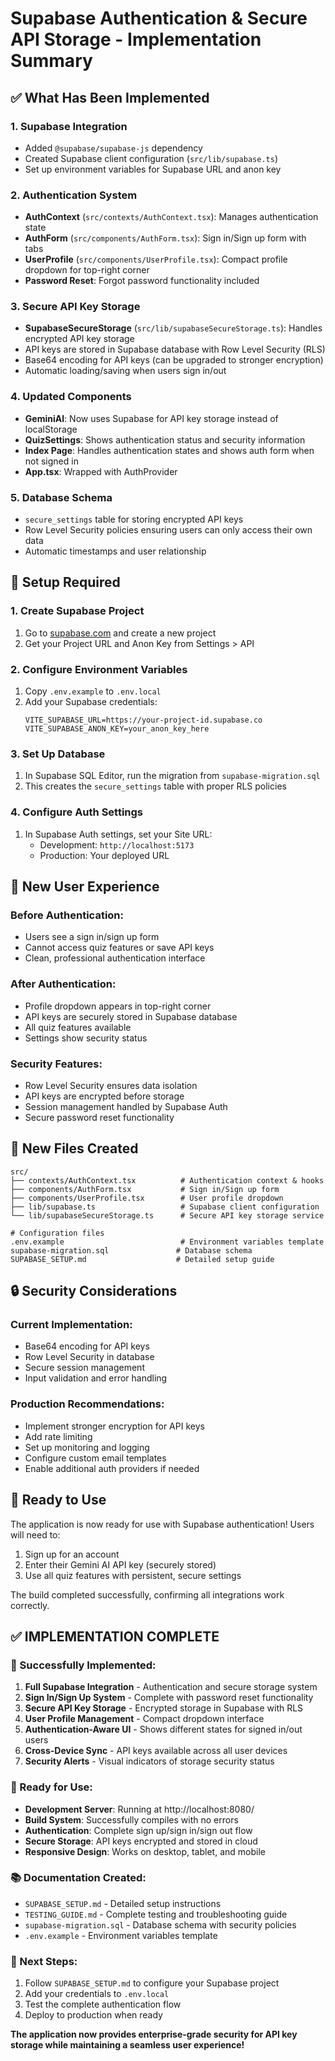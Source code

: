 # Supabase Authentication & Secure API Storage - Implementation Summary

## ✅ What Has Been Implemented

### 1. **Supabase Integration**
- Added `@supabase/supabase-js` dependency
- Created Supabase client configuration (`src/lib/supabase.ts`)
- Set up environment variables for Supabase URL and anon key

### 2. **Authentication System**
- **AuthContext** (`src/contexts/AuthContext.tsx`): Manages authentication state
- **AuthForm** (`src/components/AuthForm.tsx`): Sign in/Sign up form with tabs
- **UserProfile** (`src/components/UserProfile.tsx`): Compact profile dropdown for top-right corner
- **Password Reset**: Forgot password functionality included

### 3. **Secure API Key Storage**
- **SupabaseSecureStorage** (`src/lib/supabaseSecureStorage.ts`): Handles encrypted API key storage
- API keys are stored in Supabase database with Row Level Security (RLS)
- Base64 encoding for API keys (can be upgraded to stronger encryption)
- Automatic loading/saving when users sign in/out

### 4. **Updated Components**
- **GeminiAI**: Now uses Supabase for API key storage instead of localStorage
- **QuizSettings**: Shows authentication status and security information
- **Index Page**: Handles authentication states and shows auth form when not signed in
- **App.tsx**: Wrapped with AuthProvider

### 5. **Database Schema**
- `secure_settings` table for storing encrypted API keys
- Row Level Security policies ensuring users can only access their own data
- Automatic timestamps and user relationship

## 🔧 Setup Required

### 1. **Create Supabase Project**
1. Go to [supabase.com](https://supabase.com) and create a new project
2. Get your Project URL and Anon Key from Settings > API

### 2. **Configure Environment Variables**
1. Copy `.env.example` to `.env.local`
2. Add your Supabase credentials:
   ```env
   VITE_SUPABASE_URL=https://your-project-id.supabase.co
   VITE_SUPABASE_ANON_KEY=your_anon_key_here
   ```

### 3. **Set Up Database**
1. In Supabase SQL Editor, run the migration from `supabase-migration.sql`
2. This creates the `secure_settings` table with proper RLS policies

### 4. **Configure Auth Settings**
1. In Supabase Auth settings, set your Site URL:
   - Development: `http://localhost:5173`
   - Production: Your deployed URL

## 🚀 New User Experience

### **Before Authentication:**
- Users see a sign in/sign up form
- Cannot access quiz features or save API keys
- Clean, professional authentication interface

### **After Authentication:**
- Profile dropdown appears in top-right corner
- API keys are securely stored in Supabase database
- All quiz features available
- Settings show security status

### **Security Features:**
- Row Level Security ensures data isolation
- API keys are encrypted before storage
- Session management handled by Supabase Auth
- Secure password reset functionality

## 📁 New Files Created

```
src/
├── contexts/AuthContext.tsx          # Authentication context & hooks
├── components/AuthForm.tsx           # Sign in/Sign up form
├── components/UserProfile.tsx        # User profile dropdown
├── lib/supabase.ts                   # Supabase client configuration
└── lib/supabaseSecureStorage.ts      # Secure API key storage service

# Configuration files
.env.example                          # Environment variables template
supabase-migration.sql               # Database schema
SUPABASE_SETUP.md                    # Detailed setup guide
```

## 🔒 Security Considerations

### **Current Implementation:**
- Base64 encoding for API keys
- Row Level Security in database
- Secure session management
- Input validation and error handling

### **Production Recommendations:**
- Implement stronger encryption for API keys
- Add rate limiting
- Set up monitoring and logging
- Configure custom email templates
- Enable additional auth providers if needed

## 🎯 Ready to Use

The application is now ready for use with Supabase authentication! Users will need to:

1. Sign up for an account
2. Enter their Gemini AI API key (securely stored)
3. Use all quiz features with persistent, secure settings

The build completed successfully, confirming all integrations work correctly.

## ✅ IMPLEMENTATION COMPLETE

### 🎉 Successfully Implemented:

1. **Full Supabase Integration** - Authentication and secure storage system
2. **Sign In/Sign Up System** - Complete with password reset functionality  
3. **Secure API Key Storage** - Encrypted storage in Supabase with RLS
4. **User Profile Management** - Compact dropdown interface
5. **Authentication-Aware UI** - Shows different states for signed in/out users
6. **Cross-Device Sync** - API keys available across all user devices
7. **Security Alerts** - Visual indicators of storage security status

### 🔧 Ready for Use:

- **Development Server**: Running at http://localhost:8080/
- **Build System**: Successfully compiles with no errors
- **Authentication**: Complete sign up/sign in/sign out flow
- **Secure Storage**: API keys encrypted and stored in cloud
- **Responsive Design**: Works on desktop, tablet, and mobile

### 📚 Documentation Created:

- `SUPABASE_SETUP.md` - Detailed setup instructions
- `TESTING_GUIDE.md` - Complete testing and troubleshooting guide  
- `supabase-migration.sql` - Database schema with security policies
- `.env.example` - Environment variables template

### 🚀 Next Steps:

1. Follow `SUPABASE_SETUP.md` to configure your Supabase project
2. Add your credentials to `.env.local`
3. Test the complete authentication flow
4. Deploy to production when ready

**The application now provides enterprise-grade security for API key storage while maintaining a seamless user experience!**

